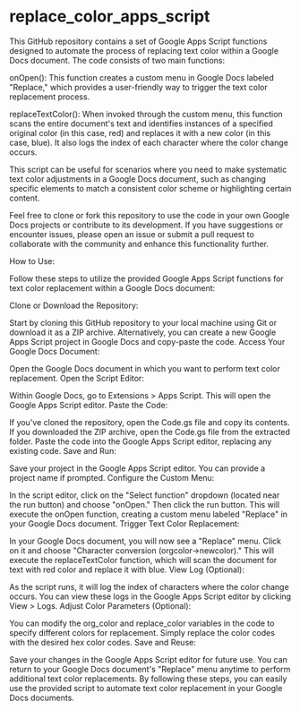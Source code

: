 # replace_color_apps_script
This GitHub repository contains a set of Google Apps Script functions designed to automate the process of replacing text color within a Google Docs document.
The code consists of two main functions:

onOpen(): This function creates a custom menu in Google Docs labeled "Replace," which provides a user-friendly way to trigger the text color replacement process.

replaceTextColor(): When invoked through the custom menu, this function scans the entire document's text and identifies instances of a specified original color (in this case, red) and replaces it with a new color (in this case, blue). It also logs the index of each character where the color change occurs.

This script can be useful for scenarios where you need to make systematic text color adjustments in a Google Docs document, such as changing specific elements to match a consistent color scheme or highlighting certain content.

Feel free to clone or fork this repository to use the code in your own Google Docs projects or contribute to its development. If you have suggestions or encounter issues, please open an issue or submit a pull request to collaborate with the community and enhance this functionality further.


How to Use:

Follow these steps to utilize the provided Google Apps Script functions for text color replacement within a Google Docs document:

Clone or Download the Repository:

Start by cloning this GitHub repository to your local machine using Git or download it as a ZIP archive. Alternatively, you can create a new Google Apps Script project in Google Docs and copy-paste the code.
Access Your Google Docs Document:

Open the Google Docs document in which you want to perform text color replacement.
Open the Script Editor:

Within Google Docs, go to Extensions > Apps Script. This will open the Google Apps Script editor.
Paste the Code:

If you've cloned the repository, open the Code.gs file and copy its contents. If you downloaded the ZIP archive, open the Code.gs file from the extracted folder. Paste the code into the Google Apps Script editor, replacing any existing code.
Save and Run:

Save your project in the Google Apps Script editor. You can provide a project name if prompted.
Configure the Custom Menu:

In the script editor, click on the "Select function" dropdown (located near the run button) and choose "onOpen." Then click the run button. This will execute the onOpen function, creating a custom menu labeled "Replace" in your Google Docs document.
Trigger Text Color Replacement:

In your Google Docs document, you will now see a "Replace" menu. Click on it and choose "Character conversion (orgcolor→newcolor)." This will execute the replaceTextColor function, which will scan the document for text with red color and replace it with blue.
View Log (Optional):

As the script runs, it will log the index of characters where the color change occurs. You can view these logs in the Google Apps Script editor by clicking View > Logs.
Adjust Color Parameters (Optional):

You can modify the org_color and replace_color variables in the code to specify different colors for replacement. Simply replace the color codes with the desired hex color codes.
Save and Reuse:

Save your changes in the Google Apps Script editor for future use. You can return to your Google Docs document's "Replace" menu anytime to perform additional text color replacements.
By following these steps, you can easily use the provided script to automate text color replacement in your Google Docs documents.

